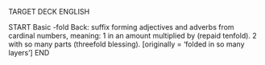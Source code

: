 TARGET DECK
ENGLISH

START
Basic
-fold
Back: suffix forming adjectives and adverbs from cardinal numbers, meaning: 1 in an amount multiplied by (repaid tenfold). 2 with so many parts (threefold blessing). [originally = ‘folded in so many layers’]
END
